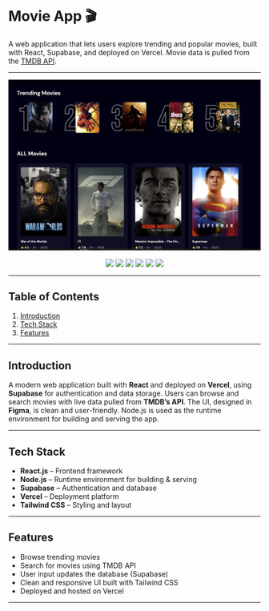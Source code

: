 # Movie App 🎬

A web application that lets users explore trending and popular movies, built with React, Supabase, and deployed on Vercel. Movie data is pulled from the [TMDB API](https://www.themoviedb.org/documentation/api).

---
<p align="center">
  <img src="public/Movie_App.png" alt="Movie App Screenshot" width="800">
</p>

<p align="center">
  <img src="https://img.shields.io/badge/-React_JS-black?style=for-the-badge&logo=react&logoColor=61DAFB" />
  <img src="https://img.shields.io/badge/-Vercel-black?style=for-the-badge&logo=vercel&logoColor=white"  />
  <img src="https://img.shields.io/badge/-Supabase-black?style=for-the-badge&logo=supabase&logoColor=3FCF8E" />
  <img src="https://img.shields.io/badge/-Tailwind_CSS-black?style=for-the-badge&logo=tailwindcss&logoColor=38B2AC" />
  <img src="https://img.shields.io/badge/-Node.js-black?style=for-the-badge&logo=node.js&logoColor=43853D" />
  <img src="https://img.shields.io/badge/-Figma-black?style=for-the-badge&logo=figma&logoColor=F24E1E" />
</p>

---

## Table of Contents

1. [Introduction](#introduction)  
2. [Tech Stack](#tech-stack)  
3. [Features](#features)  

---

## Introduction

A modern web application built with **React** and deployed on **Vercel**, using **Supabase** for authentication and data storage. Users can browse and search movies with live data pulled from **TMDB’s API**. The UI, designed in **Figma**, is clean and user-friendly. Node.js is used as the runtime environment for building and serving the app.

---

## Tech Stack

- **React.js** – Frontend framework  
- **Node.js** – Runtime environment for building & serving  
- **Supabase** – Authentication and database  
- **Vercel** – Deployment platform  
- **Tailwind CSS** – Styling and layout  

---

## Features

- Browse trending movies  
- Search for movies using TMDB API  
- User input updates the database (Supabase)  
- Clean and responsive UI built with Tailwind CSS  
- Deployed and hosted on Vercel  

---

